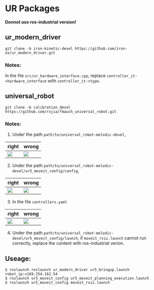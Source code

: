 # UR Packages  
__Donnot use ros-industrial version!__  
## ur_modern_driver  
`git clone -b iron-kinetic-devel https://github.com/iron-ox/ur_modern_driver.git`  
### Notes:  
In the file `src/ur_hardware_interface.cpp`, replace `controller_it->hardware_interface` with `controller_it->type`.

## universal_robot  
`git clone -b calibration_devel https://github.com/rxjia/fmauch_universal_robot.git`  
### Notes:  
1. Under the path `path/to/universal_robot-melodic-devel`,  

| right | wrong |  
| --- | --- |   
| <img src=https://github.com/ma-wy/zoe_ws/blob/main/src/UR/markdown_source/1.png align=center /> | <img src=https://github.com/ma-wy/zoe_ws/blob/main/src/UR/markdown_source/3.png align=center /> |  

2. Under the path `path/to/universal_robot-melodic-devel/ur5_moveit_config/config`,   

| right | wrong |    
| --- | --- |   
| <img src=https://github.com/ma-wy/zoe_ws/blob/main/src/UR/markdown_source/2.png align=center /> | <img src=https://github.com/ma-wy/zoe_ws/blob/main/src/UR/markdown_source/4.png align=center /> |  

3. In the file `controllers.yaml`  

| right | wrong |    
| --- | --- |   
| <img src=https://github.com/ma-wy/zoe_ws/blob/main/src/UR/markdown_source/5.png align=center /> | <img src=https://github.com/ma-wy/zoe_ws/blob/main/src/UR/markdown_source/6.png align=center />|  

4. Under the path `path/to/universal_robot-melodic-devel/ur5_moveit_config/launch`, if `moveit_rviz.launch` cannot run correctly, replace the content with ros-industrial verion.

## Useage:  
`$ roslaunch roslaunch ur_modern_driver ur5_bringup.launch robot_ip:=169.254.162.54`  
`$ roslaunch ur5_moveit_config ur5_moveit_planning_execution.launch`  
`$ roslaunch ur5_moveit_config moveit_rviz.launch`  

